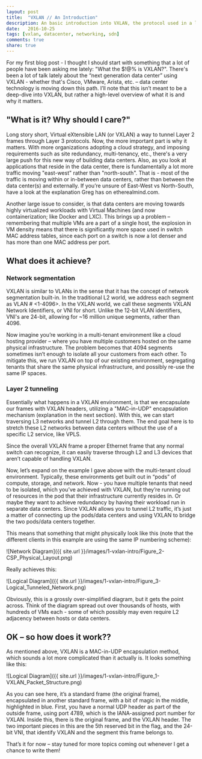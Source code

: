 ```yaml
---
layout: post
title:  "VXLAN // An Introduction"
description: An basic introduction into VXLAN, the protocol used in a lot of SDN-ready networks today.
date:   2016-10-25
tags: [vxlan, datacenter, networking, sdn]
comments: true
share: true
---
```

For my first blog post - I thought I should start with something that a lot of people have been asking me lately: "What the $!@% is VXLAN?". There's been a lot of talk lately about the “next generation data center” using VXLAN - whether that's Cisco, VMware, Arista, etc. – data center technology is moving down this path. I’ll note that this isn’t meant to be a deep-dive into VXLAN, but rather a high-level overview of what it is and why it matters.

## "What is it? Why should I care?"

Long story short, Virtual eXtensible LAN (or VXLAN) a way to tunnel Layer 2 frames through Layer 3 protocols. Now, the more important part is why it matters. With more organizations adopting a cloud strategy, and imposing requirements such as site redundancy, multi-tenancy, etc., there's a very large push for this new way of building data centers. Also, as you look at applications that reside in the data center, there is fundamentally a lot more traffic moving "east-west" rather than "north-south". That is - most of the traffic is moving within or in-between data centers, rather than between the data center(s) and externally. If you’re unsure of East-West vs North-South, have a look at the explanation Greg has on etherealmind.com.

Another large issue to consider, is that data centers are moving towards highly virtualized workloads with Virtual Machines (and now containerization; like Docker and LXC). This brings up a problem – remembering that multiple VMs are a part of a single host, the explosion in VM density means that there is significantly more space used in switch MAC address tables, since each port on a switch is now a lot denser and has more than one MAC address per port.

## What does it achieve?
### Network segmentation

VXLAN is similar to VLANs in the sense that it has the concept of network segmentation built-in. In the traditional L2 world, we address each segment as VLAN # <1-4096>. In the VXLAN world, we call these segments VXLAN Network Identifiers, or VNI for short. Unlike the 12-bit VLAN identifiers, VNI's are 24-bit, allowing for ~16 million unique segments, rather than 4096.

Now imagine you’re working in a multi-tenant environment like a cloud hosting provider – where you have multiple customers hosted on the same physical infrastructure. The problem becomes that 4094 segments sometimes isn’t enough to isolate all your customers from each other. To mitigate this, we run VXLAN on top of our existing environment, segregating tenants that share the same physical infrastructure, and possibly re-use the same IP spaces.

### Layer 2 tunneling

Essentially what happens in a VXLAN environment, is that we encapsulate our frames with VXLAN headers, utilizing a "MAC-in-UDP" encapsulation mechanism (explanation in the next section). With this, we can start traversing L3 networks and tunnel L2 through them. The end goal here is to stretch these L2 networks between data centers without the use of a specific L2 service, like VPLS.

Since the overall VXLAN frame a proper Ethernet frame that any normal switch can recognize, it can easily traverse through L2 and L3 devices that aren’t capable of handling VXLAN.

Now, let’s expand on the example I gave above with the multi-tenant cloud environment. Typically, these environments get built out in “pods” of compute, storage, and network. Now - you have multiple tenants that need to be isolated, which you’ve achieved with VXLAN, but they’re running out of resources in the pod that their infrastructure currently resides in. Or maybe they want to achieve redundancy by having their workload run in separate data centers. Since VXLAN allows you to tunnel L2 traffic, it’s just a matter of connecting up the pods/data centers and using VXLAN to bridge the two pods/data centers together.

This means that something that might physically look like this (note that the different clients in this example are using the same IP numbering scheme):

![Network Diagram]({{ site.url }}/images/1-vxlan-intro/Figure_2-CSP_Physical_Layout.png)

Really achieves this:

![Logical Diagram]({{ site.url }}/images/1-vxlan-intro/Figure_3-Logical_Tunneled_Network.png)

Obviously, this is a grossly over-simplified diagram, but it gets the point across. Think of the diagram spread out over thousands of hosts, with hundreds of VMs each - some of which possibly may even require L2 adjacency between hosts or data centers.

## OK – so how does it work??

As mentioned above, VXLAN is a MAC-in-UDP encapsulation method, which sounds a lot more complicated than it actually is. It looks something like this:

![Logical Diagram]({{ site.url }}/images/1-vxlan-intro/Figure_1-VXLAN_Packet_Structure.png)

As you can see here, it’s a standard frame (the original frame), encapsulated in another standard frame, with a bit of magic in the middle, highlighted in blue. First, you have a normal UDP header as part of the outside frame, using port 4789, which is the IANA-assigned port number for VXLAN. Inside this, there is the original frame, and the VXLAN header. The two important pieces in this are the 5th reserved bit in the flag, and the 24-bit VNI, that identify VXLAN and the segment this frame belongs to.

That’s it for now – stay tuned for more topics coming out whenever I get a chance to write them!
